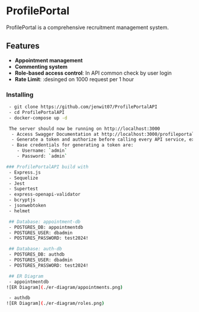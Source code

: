 # ProfilePortal
ProfilePortal is a comprehensive recruitment management system.

## Features
 - **Appointment management**
 - **Commenting system**
 - **Role-based access control**: In API common check by user login
 - **Rate Limit**: :desinged on 1000 request per 1 hour

### Installing
```sh
 - git clone https://github.com/jenwit07/ProfilePortalAPI
 - cd ProfilePortalAPI
 - docker-compose up -d

 The server should now be running on http://localhost:3000
  - Access Swagger Documentation at http://localhost:3000/profileportal/api-docs/
  - Generate a token and authorize before calling every API service, except for /v1/auth/register and /v1/auth/login.
  - Base credentials for generating a token are:
    - Username: `admin`
    - Password: `admin`

### ProfilePortalAPI build with
 - Express.js
 - Sequelize
 - Jest
 - Supertest
 - express-openapi-validator
 - bcryptjs
 - jsonwebtoken
 - helmet

 ## Database: appointment-db
 - POSTGRES_DB: appointmentdb
 - POSTGRES_USER: dbadmin
 - POSTGRES_PASSWORD: test2024!

 ## Database: auth-db
 - POSTGRES_DB: authdb
 - POSTGRES_USER: dbadmin
 - POSTGRES_PASSWORD: test2024!

 ## ER Diagram
 - appointmentdb
![ER Diagram](./er-diagram/appointments.png)

 - authdb
![ER Diagram](./er-diagram/roles.png)